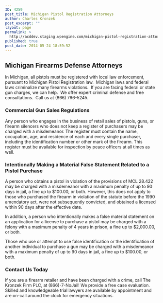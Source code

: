 ```yaml
---
ID: 4259
post_title: Michigan Pistol Registration Attorneys
author: Charles Kronzek
post_excerpt: ""
layout: page
permalink: >
  http://acddev.staging.wpengine.com/michigan-pistol-registration-attorneys.html
published: true
post_date: 2014-05-24 18:59:52
---
```

<h2><strong>Michigan Firearms Defense Attorneys</strong></h2>
In Michigan, all pistols must be registered with local law enforcement, pursuant to Michigan Pistol Registration law.  Michigan laws and federal laws criminalize many firearms violations.  If you are facing federal or state gun charges, we can help.  We offer expert criminal defense and free consultations.  Call us at (866) 766-5245.
<h3>Commercial Gun Sales Regulations</h3>
Any person who engages in the business of retail sales of pistols, guns, or firearm silencers who does not keep a register of purchasers may be charged with a misdemeanor. The register must contain the name, occupation, age, and residence of each and every single purchaser, including the identification number or other mark of the firearm. This register must be available for inspection by peace officers at all times as well.
<h3><strong>Intentionally Making a Material False Statement Related to a Pistol Purchase</strong></h3>
A person who obtains a pistol in violation of the provisions of MCL 28.422 may be charged with a misdemeanor with a maximum penalty of up to 90 days in jail, a fine up to $100.00, or both. However, this does not apply to those who purchased the firearm in violation of the statute before the 1990 amendatory act, were not subsequently convicted, and obtained a licensed within 90 days after the effective date.

In addition, a person who intentionally makes a false material statement on an application for a license to purchase a pistol may be charged with a felony with a maximum penalty of 4 years in prison, a fine up to $2,000.00, or both.

Those who use or attempt to use false identification or the identification of another individual to purchase a gun may be charged with a misdemeanor with a maximum penalty of up to 90 days in jail, a fine up to $100.00, or both.
<h3><strong>Contact Us Today</strong></h3>
If you are a firearm retailer and have been charged with a crime, call The Kronzek Firm PLC, at (866)-7-NoJail! We provide a free case evaluation. Skilled and knowledgeable trial lawyers are available by appointment and are on-call around the clock for emergency situations.

&nbsp;